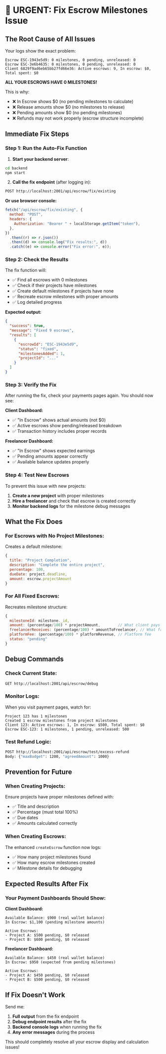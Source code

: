 # 🚨 URGENT: Fix Escrow Milestones Issue

## The Root Cause of All Issues

Your logs show the exact problem:

```
Escrow ESC-1943e5d9: 0 milestones, 0 pending, unreleased: 0
Escrow ESC-3e6b4635: 0 milestones, 0 pending, unreleased: 0
Client 6829f9ad6eb65bb27fd66e36: Active escrows: 9, In escrow: $0, Total spent: $0
```

**ALL YOUR ESCROWS HAVE 0 MILESTONES!**

This is why:

- ❌ In Escrow shows $0 (no pending milestones to calculate)
- ❌ Release amounts show $0 (no milestones to release)
- ❌ Pending amounts show $0 (no pending milestones)
- ❌ Refunds may not work properly (escrow structure incomplete)

## Immediate Fix Steps

### Step 1: Run the Auto-Fix Function

1. **Start your backend server**:

```bash
cd backend
npm start
```

2. **Call the fix endpoint** (after logging in):

```bash
POST http://localhost:2001/api/escrow/fix/existing
```

**Or use browser console:**

```javascript
fetch("/api/escrow/fix/existing", {
  method: "POST",
  headers: {
    Authorization: "Bearer " + localStorage.getItem("token"),
  },
})
  .then((r) => r.json())
  .then((d) => console.log("Fix results:", d))
  .catch((e) => console.error("Fix error:", e));
```

### Step 2: Check the Results

The fix function will:

- ✅ Find all escrows with 0 milestones
- ✅ Check if their projects have milestones
- ✅ Create default milestones if projects have none
- ✅ Recreate escrow milestones with proper amounts
- ✅ Log detailed progress

**Expected output:**

```json
{
  "success": true,
  "message": "Fixed 9 escrows",
  "results": [
    {
      "escrowId": "ESC-1943e5d9",
      "status": "fixed",
      "milestonesAdded": 1,
      "projectId": "..."
    }
  ]
}
```

### Step 3: Verify the Fix

After running the fix, check your payments pages again. You should now see:

**Client Dashboard:**

- ✅ "In Escrow" shows actual amounts (not $0)
- ✅ Active escrows show pending/released breakdown
- ✅ Transaction history includes proper records

**Freelancer Dashboard:**

- ✅ "In Escrow" shows expected earnings
- ✅ Pending amounts appear correctly
- ✅ Available balance updates properly

### Step 4: Test New Escrows

To prevent this issue with new projects:

1. **Create a new project** with proper milestones
2. **Hire a freelancer** and check that escrow is created correctly
3. **Monitor backend logs** for the milestone debug messages

## What the Fix Does

### For Escrows with No Project Milestones:

Creates a default milestone:

```javascript
{
  title: "Project Completion",
  description: "Complete the entire project",
  percentage: 100,
  dueDate: project.deadline,
  amount: escrow.projectAmount
}
```

### For All Fixed Escrows:

Recreates milestone structure:

```javascript
{
  milestoneId: milestone._id,
  amount: (percentage/100) * projectAmount,        // What client pays
  freelancerReceives: (percentage/100) * amountToFreelancer, // What freelancer gets
  platformFee: (percentage/100) * platformRevenue, // Platform fee
  status: "pending"
}
```

## Debug Commands

### Check Current State:

```bash
GET http://localhost:2001/api/escrow/debug
```

### Monitor Logs:

When you visit payment pages, watch for:

```
Project 123 has 1 milestones
Created 1 escrow milestones from project milestones
Client 123: Active escrows: 1, In escrow: $500, Total spent: $0
Escrow ESC-123: 1 milestones, 1 pending, unreleased: 500
```

### Test Refund Logic:

```bash
POST http://localhost:2001/api/escrow/test/excess-refund
Body: {"maxBudget": 1200, "agreedAmount": 1000}
```

## Prevention for Future

### When Creating Projects:

Ensure projects have proper milestones defined with:

- ✅ Title and description
- ✅ Percentage (must total 100%)
- ✅ Due dates
- ✅ Amounts calculated correctly

### When Creating Escrows:

The enhanced `createEscrow` function now logs:

- ✅ How many project milestones found
- ✅ How many escrow milestones created
- ✅ Milestone details for debugging

## Expected Results After Fix

### Your Payment Dashboards Should Show:

**Client Dashboard:**

```
Available Balance: $900 (real wallet balance)
In Escrow: $1,100 (pending milestone amounts)

Active Escrows:
- Project A: $500 pending, $0 released
- Project B: $600 pending, $0 released
```

**Freelancer Dashboard:**

```
Available Balance: $450 (real wallet balance)
In Escrow: $950 (expected from pending milestones)

Active Escrows:
- Project A: $450 pending, $0 released
- Project B: $500 pending, $0 released
```

## If Fix Doesn't Work

Send me:

1. **Full output** from the fix endpoint
2. **Debug endpoint results** after the fix
3. **Backend console logs** when running the fix
4. **Any error messages** during the process

This should completely resolve all your escrow display and calculation issues!
